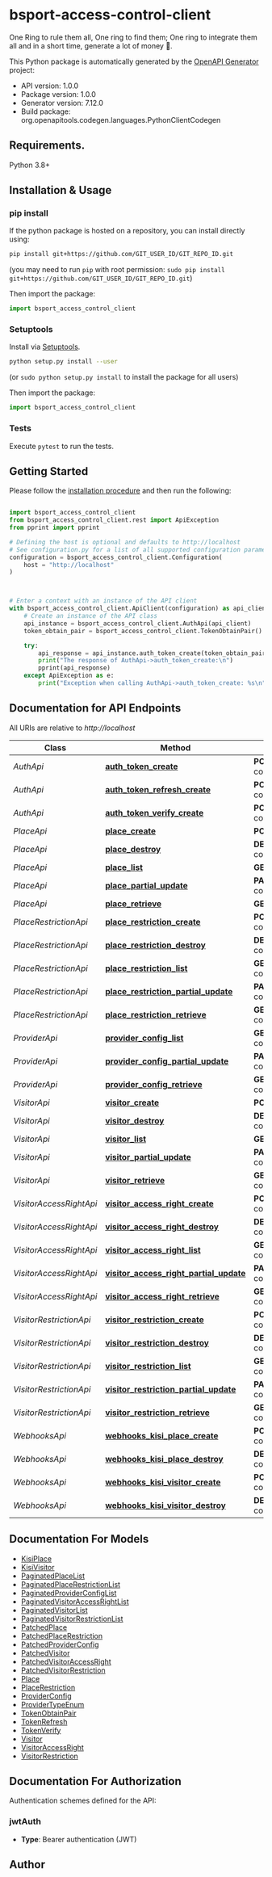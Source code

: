 # bsport-access-control-client
One Ring to rule them all, One ring to find them; One ring to integrate them all and in a short time, generate a lot of money 🤑.

This Python package is automatically generated by the [OpenAPI Generator](https://openapi-generator.tech) project:

- API version: 1.0.0
- Package version: 1.0.0
- Generator version: 7.12.0
- Build package: org.openapitools.codegen.languages.PythonClientCodegen

## Requirements.

Python 3.8+

## Installation & Usage
### pip install

If the python package is hosted on a repository, you can install directly using:

```sh
pip install git+https://github.com/GIT_USER_ID/GIT_REPO_ID.git
```
(you may need to run `pip` with root permission: `sudo pip install git+https://github.com/GIT_USER_ID/GIT_REPO_ID.git`)

Then import the package:
```python
import bsport_access_control_client
```

### Setuptools

Install via [Setuptools](http://pypi.python.org/pypi/setuptools).

```sh
python setup.py install --user
```
(or `sudo python setup.py install` to install the package for all users)

Then import the package:
```python
import bsport_access_control_client
```

### Tests

Execute `pytest` to run the tests.

## Getting Started

Please follow the [installation procedure](#installation--usage) and then run the following:

```python

import bsport_access_control_client
from bsport_access_control_client.rest import ApiException
from pprint import pprint

# Defining the host is optional and defaults to http://localhost
# See configuration.py for a list of all supported configuration parameters.
configuration = bsport_access_control_client.Configuration(
    host = "http://localhost"
)



# Enter a context with an instance of the API client
with bsport_access_control_client.ApiClient(configuration) as api_client:
    # Create an instance of the API class
    api_instance = bsport_access_control_client.AuthApi(api_client)
    token_obtain_pair = bsport_access_control_client.TokenObtainPair() # TokenObtainPair | 

    try:
        api_response = api_instance.auth_token_create(token_obtain_pair)
        print("The response of AuthApi->auth_token_create:\n")
        pprint(api_response)
    except ApiException as e:
        print("Exception when calling AuthApi->auth_token_create: %s\n" % e)

```

## Documentation for API Endpoints

All URIs are relative to *http://localhost*

Class | Method | HTTP request | Description
------------ | ------------- | ------------- | -------------
*AuthApi* | [**auth_token_create**](docs/AuthApi.md#auth_token_create) | **POST** /access-control/auth/token/ | 
*AuthApi* | [**auth_token_refresh_create**](docs/AuthApi.md#auth_token_refresh_create) | **POST** /access-control/auth/token/refresh/ | 
*AuthApi* | [**auth_token_verify_create**](docs/AuthApi.md#auth_token_verify_create) | **POST** /access-control/auth/token/verify/ | 
*PlaceApi* | [**place_create**](docs/PlaceApi.md#place_create) | **POST** /access-control/place/ | 
*PlaceApi* | [**place_destroy**](docs/PlaceApi.md#place_destroy) | **DELETE** /access-control/place/{id}/ | 
*PlaceApi* | [**place_list**](docs/PlaceApi.md#place_list) | **GET** /access-control/place/ | 
*PlaceApi* | [**place_partial_update**](docs/PlaceApi.md#place_partial_update) | **PATCH** /access-control/place/{id}/ | 
*PlaceApi* | [**place_retrieve**](docs/PlaceApi.md#place_retrieve) | **GET** /access-control/place/{id}/ | 
*PlaceRestrictionApi* | [**place_restriction_create**](docs/PlaceRestrictionApi.md#place_restriction_create) | **POST** /access-control/place_restriction/ | 
*PlaceRestrictionApi* | [**place_restriction_destroy**](docs/PlaceRestrictionApi.md#place_restriction_destroy) | **DELETE** /access-control/place_restriction/{id}/ | 
*PlaceRestrictionApi* | [**place_restriction_list**](docs/PlaceRestrictionApi.md#place_restriction_list) | **GET** /access-control/place_restriction/ | 
*PlaceRestrictionApi* | [**place_restriction_partial_update**](docs/PlaceRestrictionApi.md#place_restriction_partial_update) | **PATCH** /access-control/place_restriction/{id}/ | 
*PlaceRestrictionApi* | [**place_restriction_retrieve**](docs/PlaceRestrictionApi.md#place_restriction_retrieve) | **GET** /access-control/place_restriction/{id}/ | 
*ProviderApi* | [**provider_config_list**](docs/ProviderApi.md#provider_config_list) | **GET** /access-control/provider/config/ | 
*ProviderApi* | [**provider_config_partial_update**](docs/ProviderApi.md#provider_config_partial_update) | **PATCH** /access-control/provider/config/{id}/ | 
*ProviderApi* | [**provider_config_retrieve**](docs/ProviderApi.md#provider_config_retrieve) | **GET** /access-control/provider/config/{id}/ | 
*VisitorApi* | [**visitor_create**](docs/VisitorApi.md#visitor_create) | **POST** /access-control/visitor/ | 
*VisitorApi* | [**visitor_destroy**](docs/VisitorApi.md#visitor_destroy) | **DELETE** /access-control/visitor/{id}/ | 
*VisitorApi* | [**visitor_list**](docs/VisitorApi.md#visitor_list) | **GET** /access-control/visitor/ | 
*VisitorApi* | [**visitor_partial_update**](docs/VisitorApi.md#visitor_partial_update) | **PATCH** /access-control/visitor/{id}/ | 
*VisitorApi* | [**visitor_retrieve**](docs/VisitorApi.md#visitor_retrieve) | **GET** /access-control/visitor/{id}/ | 
*VisitorAccessRightApi* | [**visitor_access_right_create**](docs/VisitorAccessRightApi.md#visitor_access_right_create) | **POST** /access-control/visitor_access_right/ | 
*VisitorAccessRightApi* | [**visitor_access_right_destroy**](docs/VisitorAccessRightApi.md#visitor_access_right_destroy) | **DELETE** /access-control/visitor_access_right/{id}/ | 
*VisitorAccessRightApi* | [**visitor_access_right_list**](docs/VisitorAccessRightApi.md#visitor_access_right_list) | **GET** /access-control/visitor_access_right/ | 
*VisitorAccessRightApi* | [**visitor_access_right_partial_update**](docs/VisitorAccessRightApi.md#visitor_access_right_partial_update) | **PATCH** /access-control/visitor_access_right/{id}/ | 
*VisitorAccessRightApi* | [**visitor_access_right_retrieve**](docs/VisitorAccessRightApi.md#visitor_access_right_retrieve) | **GET** /access-control/visitor_access_right/{id}/ | 
*VisitorRestrictionApi* | [**visitor_restriction_create**](docs/VisitorRestrictionApi.md#visitor_restriction_create) | **POST** /access-control/visitor_restriction/ | 
*VisitorRestrictionApi* | [**visitor_restriction_destroy**](docs/VisitorRestrictionApi.md#visitor_restriction_destroy) | **DELETE** /access-control/visitor_restriction/{id}/ | 
*VisitorRestrictionApi* | [**visitor_restriction_list**](docs/VisitorRestrictionApi.md#visitor_restriction_list) | **GET** /access-control/visitor_restriction/ | 
*VisitorRestrictionApi* | [**visitor_restriction_partial_update**](docs/VisitorRestrictionApi.md#visitor_restriction_partial_update) | **PATCH** /access-control/visitor_restriction/{id}/ | 
*VisitorRestrictionApi* | [**visitor_restriction_retrieve**](docs/VisitorRestrictionApi.md#visitor_restriction_retrieve) | **GET** /access-control/visitor_restriction/{id}/ | 
*WebhooksApi* | [**webhooks_kisi_place_create**](docs/WebhooksApi.md#webhooks_kisi_place_create) | **POST** /access-control/webhooks/kisi/place/ | 
*WebhooksApi* | [**webhooks_kisi_place_destroy**](docs/WebhooksApi.md#webhooks_kisi_place_destroy) | **DELETE** /access-control/webhooks/kisi/place/ | 
*WebhooksApi* | [**webhooks_kisi_visitor_create**](docs/WebhooksApi.md#webhooks_kisi_visitor_create) | **POST** /access-control/webhooks/kisi/visitor/ | 
*WebhooksApi* | [**webhooks_kisi_visitor_destroy**](docs/WebhooksApi.md#webhooks_kisi_visitor_destroy) | **DELETE** /access-control/webhooks/kisi/visitor/ | 


## Documentation For Models

 - [KisiPlace](docs/KisiPlace.md)
 - [KisiVisitor](docs/KisiVisitor.md)
 - [PaginatedPlaceList](docs/PaginatedPlaceList.md)
 - [PaginatedPlaceRestrictionList](docs/PaginatedPlaceRestrictionList.md)
 - [PaginatedProviderConfigList](docs/PaginatedProviderConfigList.md)
 - [PaginatedVisitorAccessRightList](docs/PaginatedVisitorAccessRightList.md)
 - [PaginatedVisitorList](docs/PaginatedVisitorList.md)
 - [PaginatedVisitorRestrictionList](docs/PaginatedVisitorRestrictionList.md)
 - [PatchedPlace](docs/PatchedPlace.md)
 - [PatchedPlaceRestriction](docs/PatchedPlaceRestriction.md)
 - [PatchedProviderConfig](docs/PatchedProviderConfig.md)
 - [PatchedVisitor](docs/PatchedVisitor.md)
 - [PatchedVisitorAccessRight](docs/PatchedVisitorAccessRight.md)
 - [PatchedVisitorRestriction](docs/PatchedVisitorRestriction.md)
 - [Place](docs/Place.md)
 - [PlaceRestriction](docs/PlaceRestriction.md)
 - [ProviderConfig](docs/ProviderConfig.md)
 - [ProviderTypeEnum](docs/ProviderTypeEnum.md)
 - [TokenObtainPair](docs/TokenObtainPair.md)
 - [TokenRefresh](docs/TokenRefresh.md)
 - [TokenVerify](docs/TokenVerify.md)
 - [Visitor](docs/Visitor.md)
 - [VisitorAccessRight](docs/VisitorAccessRight.md)
 - [VisitorRestriction](docs/VisitorRestriction.md)


<a id="documentation-for-authorization"></a>
## Documentation For Authorization


Authentication schemes defined for the API:
<a id="jwtAuth"></a>
### jwtAuth

- **Type**: Bearer authentication (JWT)


## Author




